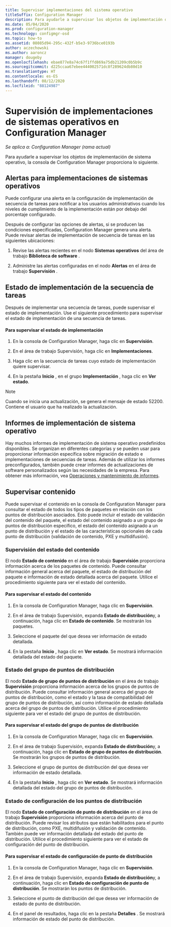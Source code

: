 ```yaml
---
title: Supervisar implementaciones del sistema operativo
titleSuffix: Configuration Manager
description: Para ayudarle a supervisar los objetos de implementación de sistema operativo, la consola de Configuration Manager proporciona varios indicadores de estado, informes y alertas.
ms.date: 05/04/2020
ms.prod: configuration-manager
ms.technology: configmgr-osd
ms.topic: how-to
ms.assetid: 08085d94-295c-432f-b5e3-9736bce0193b
author: aczechowski
ms.author: aaroncz
manager: dougeby
ms.openlocfilehash: ebae877e8a74c67f1ffd869a75db21209c0b5b9c
ms.sourcegitcommit: d225ccaa67ebee444002571dc8f289624db80d10
ms.translationtype: HT
ms.contentlocale: es-ES
ms.lasthandoff: 08/12/2020
ms.locfileid: "88124987"
---
```

# <a name="monitor-operating-system-deployments-in-configuration-manager"></a>Supervisión de implementaciones de sistemas operativos en Configuration Manager

*Se aplica a: Configuration Manager (rama actual)*

Para ayudarle a supervisar los objetos de implementación de sistema operativo, la consola de Configuration Manager proporciona lo siguiente.  


##  <a name="alerts-for-operating-system-deployments"></a><a name="BKMK_OSDAlerts"></a> Alertas para implementaciones de sistemas operativos  
 Puede configurar una alerta en la configuración de implementación de secuencia de tareas para notificar a los usuarios administrativos cuando los niveles de cumplimiento de la implementación están por debajo del porcentaje configurado.  

 Después de configurar las opciones de alertas, si se producen las condiciones especificadas, Configuration Manager genera una alerta. Puede revisar alertas de implementación de secuencia de tareas en las siguientes ubicaciones:  

1.  Revise las alertas recientes en el nodo **Sistemas operativos** del área de trabajo **Biblioteca de software** .  

2.  Administre las alertas configuradas en el nodo **Alertas** en el área de trabajo **Supervisión** .  

##  <a name="task-sequence-deployment-status"></a><a name="BKMK_TSDeployStatus"></a> Estado de implementación de la secuencia de tareas  
 Después de implementar una secuencia de tareas, puede supervisar el estado de implementación. Use el siguiente procedimiento para supervisar el estado de implementación de una secuencia de tareas.  

#### <a name="to-monitor-deployment-status"></a>Para supervisar el estado de implementación  

1.  En la consola de Configuration Manager, haga clic en **Supervisión**.  

2.  En el área de trabajo Supervisión, haga clic en **Implementaciones**.  

3.  Haga clic en la secuencia de tareas cuyo estado de implementación quiere supervisar.  

4.  En la pestaña **Inicio** , en el grupo **Implementación** , haga clic en **Ver estado**.  

> [!NOTE]  
> Cuando se inicia una actualización, se genera el mensaje de estado 52200. Contiene el usuario que ha realizado la actualización.  

##  <a name="operating-system-deployment-reports"></a><a name="BKMK_TSReports"></a> Informes de implementación de sistema operativo  
 Hay muchos informes de implementación de sistema operativo predefinidos disponibles. Se organizan en diferentes categorías y se pueden usar para proporcionar información específica sobre migración de estado e implementaciones de secuencias de tareas. Además de utilizar los informes preconfigurados, también puede crear informes de actualizaciones de software personalizados según las necesidades de la empresa. Para obtener más información, vea [Operaciones y mantenimiento de informes](../../core/servers/manage/operations-and-maintenance-for-reporting.md).  

##  <a name="monitor-content"></a><a name="BKMK_MonitorContent"></a> Supervisar contenido  
 Puede supervisar el contenido en la consola de Configuration Manager para consultar el estado de todos los tipos de paquetes en relación con los puntos de distribución asociados. Esto puede incluir el estado de validación del contenido del paquete, el estado del contenido asignado a un grupo de puntos de distribución específico, el estado del contenido asignado a un punto de distribución y el estado de las características opcionales de cada punto de distribución (validación de contenido, PXE y multidifusión).  

###  <a name="content-status-monitoring"></a><a name="BKMK_ContentStatus"></a> Supervisión del estado del contenido  
 El nodo **Estado de contenido** en el área de trabajo **Supervisión** proporciona información acerca de los paquetes de contenido. Puede consultar información general acerca del paquete, el estado de distribución del paquete e información de estado detallada acerca del paquete. Utilice el procedimiento siguiente para ver el estado del contenido.  

#### <a name="to-monitor-content-status"></a>Para supervisar el estado del contenido  

1.  En la consola de Configuration Manager, haga clic en **Supervisión**.  

2.  En el área de trabajo Supervisión, expanda **Estado de distribución**y, a continuación, haga clic en **Estado de contenido**. Se mostrarán los paquetes.  

3.  Seleccione el paquete del que desea ver información de estado detallada.  

4.  En la pestaña **Inicio** , haga clic en **Ver estado**. Se mostrará información detallada del estado del paquete.  

###  <a name="distribution-point-group-status"></a><a name="BKMK_DPGroupStatus"></a> Estado del grupo de puntos de distribución  
 El nodo **Estado de grupo de puntos de distribución** en el área de trabajo **Supervisión** proporciona información acerca de los grupos de puntos de distribución. Puede consultar información general acerca del grupo de puntos de distribución, como el estado y la tasa de compatibilidad del grupo de puntos de distribución, así como información de estado detallada acerca del grupo de puntos de distribución. Utilice el procedimiento siguiente para ver el estado del grupo de puntos de distribución.  

#### <a name="to-monitor-distribution-point-group-status"></a>Para supervisar el estado del grupo de puntos de distribución  

1.  En la consola de Configuration Manager, haga clic en **Supervisión**.  

2.  En el área de trabajo Supervisión, expanda **Estado de distribución**y, a continuación, haga clic en **Estado de grupo de puntos de distribución**. Se mostrarán los grupos de puntos de distribución.  

3.  Seleccione el grupo de puntos de distribución del que desea ver información de estado detallada.  

4.  En la pestaña **Inicio** , haga clic en **Ver estado**. Se mostrará información detallada del estado del grupo de puntos de distribución.  

###  <a name="distribution-point-configuration-status"></a><a name="BKMK_DPConfigStatus"></a> Estado de configuración de los puntos de distribución  
 El nodo **Estado de configuración de punto de distribución** en el área de trabajo **Supervisión** proporciona información acerca del punto de distribución. Puede revisar los atributos que están habilitados para el punto de distribución, como PXE, multidifusión y validación de contenido. También puede ver información detallada del estado del punto de distribución. Utilice el procedimiento siguiente para ver el estado de configuración del punto de distribución.  

#### <a name="to-monitor-distribution-point-configuration-status"></a>Para supervisar el estado de configuración de punto de distribución  

1.  En la consola de Configuration Manager, haga clic en **Supervisión**.  

2.  En el área de trabajo Supervisión, expanda **Estado de distribución**y, a continuación, haga clic en **Estado de configuración de punto de distribución**. Se mostrarán los puntos de distribución.  

3.  Seleccione el punto de distribución del que desea ver información de estado de punto de distribución.  

4.  En el panel de resultados, haga clic en la pestaña **Detalles** . Se mostrará información de estado del punto de distribución.  
